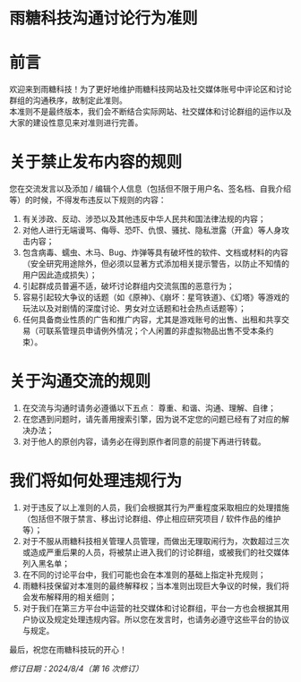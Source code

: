 # 雨糖科技沟通讨论行为准则
# 前言
欢迎来到雨糖科技！为了更好地维护雨糖科技网站及社交媒体账号中评论区和讨论群组的沟通秩序，故制定此准则。<br>
本准则不是最终版本，我们会不断结合实际网站、社交媒体和讨论群组的运作以及大家的建设性意见来对准则进行完善。<br>

# 关于禁止发布内容的规则
您在交流发言以及添加 / 编辑个人信息（包括但不限于用户名、签名档、自我介绍等）的时候，不得发布违反以下规则的内容：
1. 有关涉政、反动、涉恐以及其他违反中华人民共和国法律法规的内容；
2. 对他人进行无端谩骂、侮辱、恐吓、仇恨、骚扰、隐私泄露（开盒）等人身攻击内容；
3. 包含病毒、蠕虫、木马、Bug、炸弹等具有破坏性的软件、文档或材料的内容（安全研究用途除外，但必须以显著方式添加相关提示警告，以防止不知情的用户因此造成损失）；
4. 引起群成员普遍不适，破坏讨论群组内交流氛围的恶意行为；
5. 容易引起较大争议的话题（如《原神》、《崩坏：星穹铁道》、《幻塔》等游戏的玩法以及对剧情的深度讨论、男女对立话题和社会热点话题等）；
6. 任何具备商业性质的广告和推广内容，尤其是游戏账号的出售、出租和共享交易（可联系管理员申请例外情况；个人闲置的非虚拟物品出售不受本条约束）。

# 关于沟通交流的规则
1. 在交流与沟通时请务必遵循以下五点： 尊重、和谐、沟通、理解、自律；
2. 在您遇到问题时，请先善用搜索引擎，因为说不定您的问题已经有了对应的解决办法；
3. 对于他人的原创内容，请务必在得到原作者同意的前提下再进行转载。

# 我们将如何处理违规行为
1. 对于违反了以上准则的人员，我们会根据其行为严重程度采取相应的处理措施（包括但不限于禁言、移出讨论群组、停止相应研究项目 / 软件作品的维护等）；
2. 对于不服从雨糖科技相关管理人员管理，而做出无理取闹行为，次数超过三次或造成严重后果的人员，将被禁止进入我们的讨论群组，或被我们的社交媒体列入黑名单；
3. 在不同的讨论平台中，我们可能也会在本准则的基础上指定补充规则；
4. 雨糖科技保留对本准则的最终解释权；当本准则出现巨大争议的时候，我们将会发布解释用的相关细则；
5. 对于我们在第三方平台中运营的社交媒体和讨论群组，平台一方也会根据其用户协议及规定处理违规内容。所以您在发言时，也请务必遵守这些平台的协议与规定。

最后，祝您在雨糖科技玩的开心！

*修订日期：2024/8/4（第 16 次修订）*
